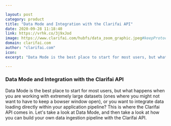 ```yaml
---

layout: post
category: product
title: "Data Mode and Integration with the Clarifai API"
date: 2020-09-28 11:18:40
link: https://vrhk.co/3j9xJod
image: https://www.clarifai.com/hubfs/data_zoom_graphic.jpeg#keepProtocol
domain: clarifai.com
author: "clarifai.com"
icon: 
excerpt: "Data Mode is the best place to start for most users, but what happens when you are working with extremely large datasets (ones where you might not want to have to keep a bowser window open), or you want to integrate data loading directly within your application pipeline? This is where the Clarifai API comes in. Let's take a look at Data Mode, and then take a look at how you can build your own data ingestion pipeline with the Clarifai API."

---
```


### Data Mode and Integration with the Clarifai API

Data Mode is the best place to start for most users, but what happens when you are working with extremely large datasets (ones where you might not want to have to keep a bowser window open), or you want to integrate data loading directly within your application pipeline? This is where the Clarifai API comes in. Let's take a look at Data Mode, and then take a look at how you can build your own data ingestion pipeline with the Clarifai API.